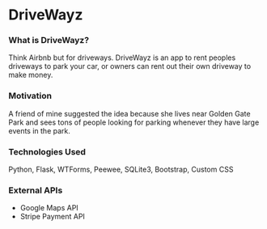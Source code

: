 # DriveWayz

### What is DriveWayz?
  Think Airbnb but for driveways. DriveWayz is an app to rent peoples driveways to park your car, or owners can rent out their own driveway to make money.

### Motivation
A friend of mine suggested the idea because she lives near Golden Gate Park and sees tons of people looking for parking whenever they have large events in the park. 

### Technologies Used
Python, Flask, WTForms, Peewee, SQLite3, Bootstrap, Custom CSS

### External APIs
- Google Maps API
- Stripe Payment API

